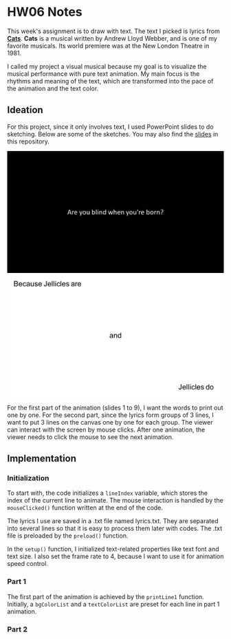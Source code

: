 # HW06 Notes
This week's assignment is to draw with text. The text I picked is lyrics from [**Cats**](https://www.allmusicals.com/lyrics/cats/prologuejelliclesongsforjelliclecats.htm). **Cats** is a musical written by Andrew Lloyd Webber, and is one of my favorite musicals. Its world premiere was at the New London Theatre in 1981. 

I called my project a visual musical because my goal is to visualize the musical performance with pure text animation. My main focus is the rhythms and meaning of the text, which are transformed into the pace of the animation and the text color. 

## Ideation
For this project, since it only involves text, I used PowerPoint slides to do sketching. Below are some of the sketches. You may also find the [slides](./HW06Sketches.pptx) in this repository. 

![Sketch 1](./Slide1.PNG)
![Sketch 10](./Slide10.PNG)

For the first part of the animation (slides 1 to 9), I want the words to print out one by one. For the second part, since the lyrics form groups of 3 lines, I want to put 3 lines on the canvas one by one for each group. The viewer can interact with the screen by mouse clicks. After one animation, the viewer needs to click the mouse to see the next animation. 

## Implementation
### Initialization
To start with, the code initializes a `lineIndex` variable, which stores the index of the current line to animate. The mouse interaction is handled by the `mouseClicked()` function written at the end of the code. 

The lyrics I use are saved in a .txt file named lyrics.txt. They are separated into several lines so that it is easy to process them later with codes. The .txt file is preloaded by the `preload()` function. 

In the `setup()` function, I initialized text-related properties like text font and text size. I also set the frame rate to 4, because I want to use it for animation speed control. 

### Part 1
The first part of the animation is achieved by the `printLine1` function. Initially, a `bgColorList` and a `textColorList` are preset for each line in part 1 animation. 

### Part 2
